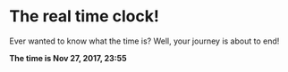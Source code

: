 # The real time clock!

Ever wanted to know what the time is? Well, your journey is about to end!

**The time is Nov 27, 2017, 23:55**